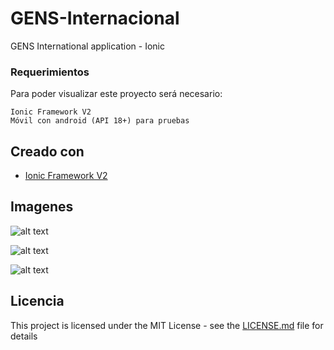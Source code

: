 # GENS-Internacional
GENS International application - Ionic

### Requerimientos
Para poder visualizar este proyecto será necesario:

```
Ionic Framework V2
Móvil con android (API 18+) para pruebas 
```

## Creado con

* [Ionic Framework V2](https://ionicframework.com) 


## Imagenes

![alt text](http://i.imgur.com/IWNFMAF.png "Logo Title Text 1")

![alt text](http://i.imgur.com/dSriLzu.png "Logo Title Text 1")

![alt text](http://i.imgur.com/w14XJWm.png "Logo Title Text 1")

## Licencia

This project is licensed under the MIT License - see the [LICENSE.md](LICENSE) file for details
